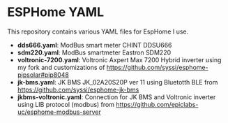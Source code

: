 # ESPHome YAML
This repository contains various YAML files for EspHome I use.

- **dds666.yaml**: ModBus smart meter CHINT DDSU666
- **sdm220.yaml**: ModBus smartmeter Eastron SDM220
- **voltronic-7200.yaml**: Voltronic Axpert Max 7200 Hybrid inverter using my fork and customizations of https://github.com/syssi/esphome-pipsolar#pip8048
- **jk-bms.yaml**: JK BMS JK_02A20S20P ver 11 using Bluetotth BLE from https://github.com/syssi/esphome-jk-bms
- **jkbms-voltronic.yaml**: Connection for JK BMS and Voltronic inverter using LIB protocol (modbus) from https://github.com/epiclabs-uc/esphome-modbus-server
